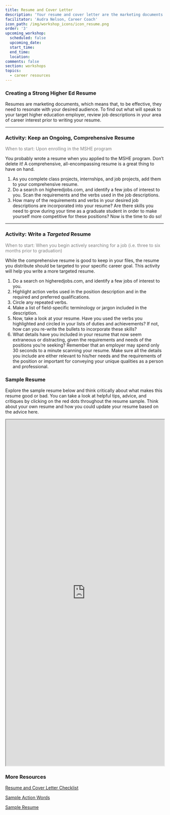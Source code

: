 ```yaml
---
title: Resume and Cover Letter
description: 'Your resume and cover letter are the marketing documents you’ll need for a successful job search. Together, they tell your professional story – the goals you want to help an employer achieve, and the skills, experience, and values you possess that will help you do so.'
facilitator: 'Audra Nelson, Career Coach'
icon_path: /img/workshop_icons/icon_resume.png
order: '3'
upcoming_workshop:
  scheduled: false
  upcoming_date:
  start_time:
  end_time:
  location:
comments: false
section: workshops
topics:
  - career resources
---
```



### Creating a Strong Higher Ed Resume

Resumes are marketing documents, which means that, to be effective, they need to resonate with your desired audience. To find out what will speak to your target higher education employer, review job descriptions in your area of career interest prior to writing your resume.


* * *

### **Activity: Keep an Ongoing, Comprehensive Resume**

<span style="color: #808080;">When to start: Upon enrolling in the MSHE program</span>


You probably wrote a resume when you applied to the MSHE program. Don’t delete it! A comprehensive, all-encompassing resume is a great thing to have on hand.

1.  As you complete class projects, internships, and job projects, add them to your comprehensive resume.
2.  Do a search on higheredjobs.com, and identify a few jobs of interest to you. Scan the requirements and the verbs used in the job descriptions.
3.  How many of the requirements and verbs in your desired job descriptions are incorporated into your resume? Are there skills you need to grow during your time as a graduate student in order to make yourself more competitive for these positions? Now is the time to do so!


* * *

### **Activity: Write a _Targeted_ Resume**

<span style="color: #808080;">When to start: When you begin actively searching for a job (i.e. three to six months prior to graduation)</span>

While the comprehensive resume is good to keep in your files, the resume you distribute should be targeted to your specific career goal. This activity will help you write a more targeted resume.

1.  Do a search on higheredjobs.com, and identify a few jobs of interest to you.
2.  Highlight action verbs used in the position description and in the required and preferred qualifications.
3.  Circle any repeated verbs.
4.  Make a list of field-specific terminology or jargon included in the description.
5.  Now, take a look at your resume. Have you used the verbs you highlighted and circled in your lists of duties and achievements? If not, how can you re-write the bullets to incorporate these skills?
6.  What details have you included in your resume that now seem extraneous or distracting, given the requirements and needs of the positions you’re seeking? Remember that an employer may spend only 30 seconds to a minute scanning your resume. Make sure all the details you include are either relevant to his/her needs and the requirements of the position or important for conveying your unique qualities as a person and professional.

### Sample Resume

Explore the sample resume below and think critically about what makes this resume good or bad. You can take a look at helpful tips, advice, and critiques by clicking on the red dots throughout the resume sample. Think about your own resume and how you could update your resume based on the advice here.

<iframe src="https://dwthurber.github.io/resumegraphic/" width="100%" height="1100px;"></iframe>

### More Resources

[Resume and Cover Letter Checklist](https://northwestern.box.com/shared/static/2t0j9oqrxv2vx8o31ir3ppt24dlxa7us.docx)

[Sample Action Words](https://northwestern.box.com/shared/static/lv5qesxcjmtg4jrx9lm7b1eh0bouloe2.docx) 

[Sample Resume](https://northwestern.box.com/shared/static/dgca1x53lkcf042vlauqb8x2gwwwf46l.pdf)

